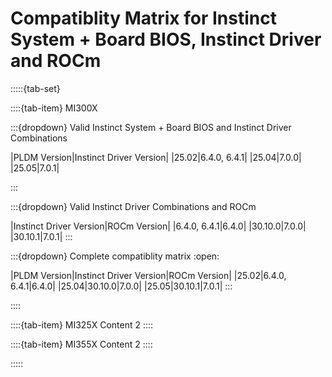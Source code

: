 # Compatiblity Matrix for Instinct System + Board BIOS, Instinct Driver and ROCm

:::::{tab-set}

::::{tab-item} MI300X

:::{dropdown} Valid Instinct System + Board BIOS and Instinct Driver Combinations

|PLDM Version|Instinct Driver Version|
|25.02|6.4.0, 6.4.1|
|25.04|7.0.0|
|25.05|7.0.1|

:::

:::{dropdown}  Valid Instinct Driver Combinations and ROCm

|Instinct Driver Version|ROCm Version|
|6.4.0, 6.4.1|6.4.0|
|30.10.0|7.0.0|
|30.10.1|7.0.1|
:::

:::{dropdown} Complete compatiblity matrix
:open:

|PLDM Version|Instinct Driver Version|ROCm Version|
|25.02|6.4.0, 6.4.1|6.4.0|
|25.04|30.10.0|7.0.0|
|25.05|30.10.1|7.0.1|
:::

::::

::::{tab-item} MI325X
Content 2
::::

::::{tab-item} MI355X
Content 2
::::

:::::
